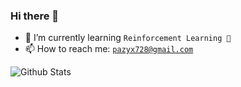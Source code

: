 ### Hi there 👋

- 🌱 I’m currently learning `Reinforcement Learning 🤖️`
- 📫 How to reach me: [`pazyx728@gmail.com`](mailto:pazyx728@gmail.com)

![Github Stats](https://github-readme-stats.vercel.app/api?username=sdpkjc&count_private=true&show_icons=true&include_all_commits=true)
